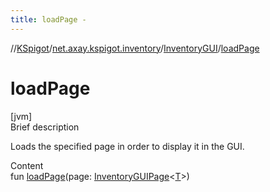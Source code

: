 ```yaml
---
title: loadPage -
---
```

//[KSpigot](../../index.md)/[net.axay.kspigot.inventory](../index.md)/[InventoryGUI](index.md)/[loadPage](load-page.md)



# loadPage  
[jvm]  
Brief description  


Loads the specified page in order to display it in the GUI.

  
Content  
fun [loadPage](load-page.md)(page: [InventoryGUIPage](../-inventory-g-u-i-page/index.md)<[T](index.md)>)  



